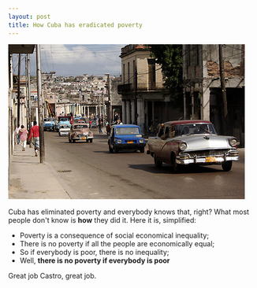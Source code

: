 ```yaml
---
layout: post
title: How Cuba has eradicated poverty
---
```


![Havana, one of the world's top developed cities](/public/images/havana-cuba.jpeg "Havana, one of the world's top developed cities")

Cuba has eliminated poverty and everybody knows that, right? What most people don't know is **how** they did it. Here it is, simplified:

* Poverty is a consequence of social economical inequality;
* There is no poverty if all the people are economically equal;
* So if everybody is poor, there is no inequality;
* Well, **there is no poverty if everybody is poor**

Great job Castro, great job.

